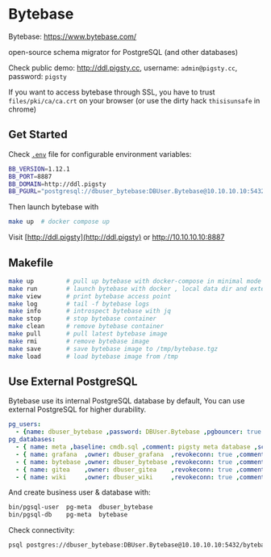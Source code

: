 # Bytebase

Bytebase: https://www.bytebase.com/

open-source schema migrator for PostgreSQL (and other databases)

Check public demo: http://ddl.pigsty.cc, username: `admin@pigsty.cc`, password: `pigsty`

If you want to access bytebase through SSL, you have to trust `files/pki/ca/ca.crt` on your browser (or use the dirty hack `thisisunsafe` in chrome)



## Get Started

Check [`.env`](.env) file for configurable environment variables:

```bash
BB_VERSION=1.12.1
BB_PORT=8887
BB_DOMAIN=http://ddl.pigsty
BB_PGURL="postgresql://dbuser_bytebase:DBUser.Bytebase@10.10.10.10:5432/bytebase?sslmode=prefer"
```

Then launch bytebase with

```bash
make up  # docker compose up
```

Visit [http://ddl.pigsty](http://ddl.pigsty) or http://10.10.10.10:8887




## Makefile

```bash
make up         # pull up bytebase with docker-compose in minimal mode
make run        # launch bytebase with docker , local data dir and external PostgreSQL
make view       # print bytebase access point
make log        # tail -f bytebase logs
make info       # introspect bytebase with jq
make stop       # stop bytebase container
make clean      # remove bytebase container
make pull       # pull latest bytebase image
make rmi        # remove bytebase image
make save       # save bytebase image to /tmp/bytebase.tgz
make load       # load bytebase image from /tmp
```



## Use External PostgreSQL

Bytebase use its internal PostgreSQL database by default, You can use external PostgreSQL for higher durability.

```yaml
pg_users:
  - {name: dbuser_bytebase ,password: DBUser.Bytebase ,pgbouncer: true ,roles: [dbrole_admin]    ,comment: admin user for bytebase database   }
pg_databases:
  - { name: meta ,baseline: cmdb.sql ,comment: pigsty meta database ,schemas: [pigsty] ,extensions: [{name: postgis, schema: public},{name: timescaledb}]}
  - { name: grafana  ,owner: dbuser_grafana  ,revokeconn: true ,comment: grafana primary database }
  - { name: bytebase ,owner: dbuser_bytebase ,revokeconn: true ,comment: bytebase primary database }
  - { name: gitea    ,owner: dbuser_gitea    ,revokeconn: true ,comment: gitea meta database }
  - { name: wiki     ,owner: dbuser_wiki     ,revokeconn: true ,comment: wiki meta database }
```

And create business user & database with:

```bash
bin/pgsql-user  pg-meta  dbuser_bytebase
bin/pgsql-db    pg-meta  bytebase
```

Check connectivity:

```bash
psql postgres://dbuser_bytebase:DBUser.Bytebase@10.10.10.10:5432/bytebase
```